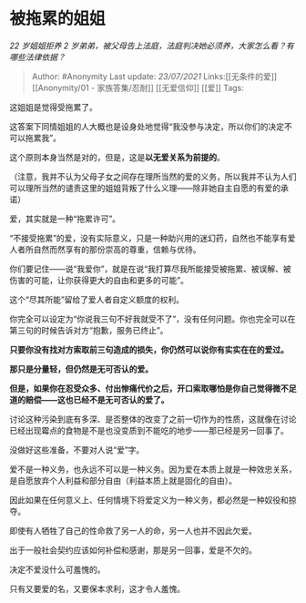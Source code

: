 # 被拖累的姐姐
*22 岁姐姐拒养 2 岁弟弟，被父母告上法庭，法庭判决她必须养，大家怎么看？有哪些法律依据？*

> Author: #Anonymity
> Last update: *23/07/2021*
> Links:[[无条件的爱]] [[Anonymity/01 - 家族答集/忍耐]] [[无爱信仰]]  [[爱]]
> Tags:

这姐姐是觉得受拖累了。

这答案下同情姐姐的人大概也是设身处地觉得“我没参与决定，所以你们的决定不可以拖累我”。

这个原则本身当然是对的，但是，这是**以无爱关系为前提的**。

（注意，我并不认为父母子女之间存在理所当然的爱的义务，所以我并不认为人们可以理所当然的谴责这里的姐姐背叛了什么义理——除非她自主自愿的有爱的承诺）

爱，其实就是一种“拖累许可”。

“不接受拖累”的爱，没有实际意义，只是一种助兴用的迷幻药，自然也不能享有爱人者所自然而然享有的那份崇高的尊重，信赖与优待。

你们要记住——说“我爱你”，就是在说“我打算尽我所能接受被拖累、被误解、被伤害的可能，让你获得更大的自由和更多的可能”。

这个“尽其所能”留给了爱人者自定义额度的权利。

你完全可以设定为“你说我三句不好我就受不了”，没有任何问题。你也完全可以在第三句的时候告诉对方“抱歉，服务已终止”。

**只要你没有找对方索取前三句造成的损失，你仍然可以说你有实实在在的爱过。**

**那只是分量轻，但仍然是无可否认的爱。**

**但是，如果你在忍受众多、付出惨痛代价之后，开口索取哪怕是你自己觉得微不足道的赔偿——这也已经不是无可否认的爱了。**

讨论这种污染到底有多深、是否整体的改变了之前一切作为的性质，这就像在讨论已经出现霉点的食物是不是也没变质到不能吃的地步——那已经是另一回事了。

没做好这些准备，不要对人说“爱”字。

爱不是一种义务，也永远不可以是一种义务。因为爱在本质上就是一种效忠关系，是自愿放弃个人利益和部分自由（利益本质上就是固化的自由）。

因此如果在任何意义上、任何情境下将爱定义为一种义务，都必然是一种奴役和掠夺。

即使有人牺牲了自己的性命救了另一人的命，另一人也并不因此欠爱。

出于一般社会契约应该如何补偿和感谢，那是另一回事，爱是不欠的。

决定不爱没什么可羞愧的。

只有又要爱的名，又要保本求利，这才令人羞愧。
